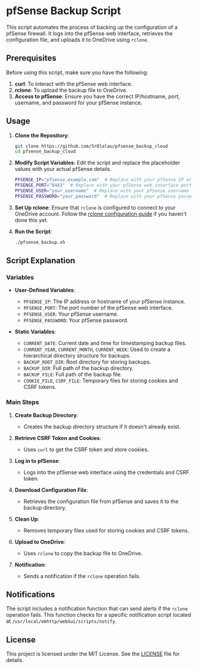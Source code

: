# pfSense Backup Script

This script automates the process of backing up the configuration of a pfSense firewall. It logs into the pfSense web interface, retrieves the configuration file, and uploads it to OneDrive using `rclone`.

## Prerequisites

Before using this script, make sure you have the following:

1. **curl**: To interact with the pfSense web interface.
2. **rclone**: To upload the backup file to OneDrive.
3. **Access to pfSense**: Ensure you have the correct IP/hostname, port, username, and password for your pfSense instance.

## Usage

1. **Clone the Repository**:
    ```sh
    git clone https://github.com/SrOlalau/pfsense_backup_cloud
    cd pfsense_backup_cloud
    ```

2. **Modify Script Variables**:
   Edit the script and replace the placeholder values with your actual pfSense details.

    ```sh
    PFSENSE_IP="pfsense.example.com"  # Replace with your pfSense IP or hostname
    PFSENSE_PORT="8443"  # Replace with your pfSense web interface port
    PFSENSE_USER="your_username"  # Replace with your pfSense username
    PFSENSE_PASSWORD="your_password"  # Replace with your pfSense password
    ```

3. **Set Up rclone**:
   Ensure that `rclone` is configured to connect to your OneDrive account. Follow the [rclone configuration guide](https://rclone.org/onedrive/) if you haven't done this yet.

4. **Run the Script**:
    ```sh
    ./pfsense_backup.sh
    ```

## Script Explanation

### Variables

- **User-Defined Variables**:
    - `PFSENSE_IP`: The IP address or hostname of your pfSense instance.
    - `PFSENSE_PORT`: The port number of the pfSense web interface.
    - `PFSENSE_USER`: Your pfSense username.
    - `PFSENSE_PASSWORD`: Your pfSense password.

- **Static Variables**:
    - `CURRENT_DATE`: Current date and time for timestamping backup files.
    - `CURRENT_YEAR`, `CURRENT_MONTH`, `CURRENT_WEEK`: Used to create a hierarchical directory structure for backups.
    - `BACKUP_ROOT_DIR`: Root directory for storing backups.
    - `BACKUP_DIR`: Full path of the backup directory.
    - `BACKUP_FILE`: Full path of the backup file.
    - `COOKIE_FILE`, `CSRF_FILE`: Temporary files for storing cookies and CSRF tokens.

### Main Steps

1. **Create Backup Directory**:
    - Creates the backup directory structure if it doesn't already exist.

2. **Retrieve CSRF Token and Cookies**:
    - Uses `curl` to get the CSRF token and store cookies.

3. **Log in to pfSense**:
    - Logs into the pfSense web interface using the credentials and CSRF token.

4. **Download Configuration File**:
    - Retrieves the configuration file from pfSense and saves it to the backup directory.

5. **Clean Up**:
    - Removes temporary files used for storing cookies and CSRF tokens.

6. **Upload to OneDrive**:
    - Uses `rclone` to copy the backup file to OneDrive.

7. **Notification**:
    - Sends a notification if the `rclone` operation fails.

## Notifications

The script includes a notification function that can send alerts if the `rclone` operation fails. This function checks for a specific notification script located at `/usr/local/emhttp/webGui/scripts/notify`.

## License

This project is licensed under the MIT License. See the [LICENSE](LICENSE) file for details.
